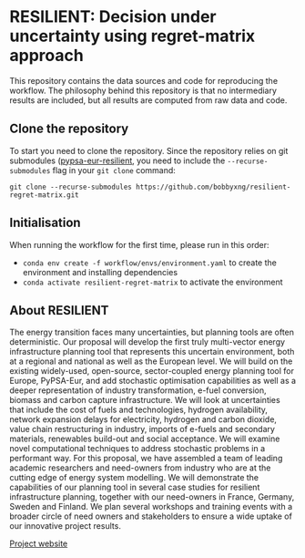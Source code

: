 # RESILIENT: Decision under uncertainty using regret-matrix approach 

This repository contains the data sources and code for reproducing the workflow. The philosophy behind this repository is that no intermediary results are included, but all results are computed from raw data and code.


## Clone the repository

To start you need to clone the repository. Since the repository relies on git submodules ([pypsa-eur-resilient](https://github.com/resilient-project/pypsa-eur-resilient), you need to include the `--recurse-submodules` flag in your `git clone` command:

`git clone --recurse-submodules https://github.com/bobbyxng/resilient-regret-matrix.git`


## Initialisation

When running the workflow for the first time, please run in this order:

* `conda env create -f workflow/envs/environment.yaml` to create the environment and installing dependencies
* `conda activate resilient-regret-matrix` to activate the environment


## About RESILIENT

The energy transition faces many uncertainties, but planning tools are often deterministic. Our proposal will develop the first truly multi-vector energy infrastructure planning tool that represents this uncertain environment, both at a regional and national as well as the European level. We will build on the existing widely-used, open-source, sector-coupled energy planning tool for Europe, PyPSA-Eur, and add stochastic optimisation capabilities as well as a deeper representation of industry transformation, e-fuel conversion, biomass and carbon capture infrastructure. We will look at uncertainties that include the cost of fuels and technologies, hydrogen availability, network expansion delays for electricity, hydrogen and carbon dioxide, value chain restructuring in industry, imports of e-fuels and secondary materials, renewables build-out and social acceptance. We will examine novel computational techniques to address stochastic problems in a performant way. For this proposal, we have assembled a team of leading academic researchers and need-owners from industry who are at the cutting edge of energy system modelling. We will demonstrate the capabilities of our planning tool in several case studies for resilient infrastructure planning, together with our need-owners in France, Germany, Sweden and Finland. We plan several workshops and training events with a broader circle of need owners and stakeholders to ensure a wide uptake of our innovative project results.

[Project website](https://resilient-project.github.io)
